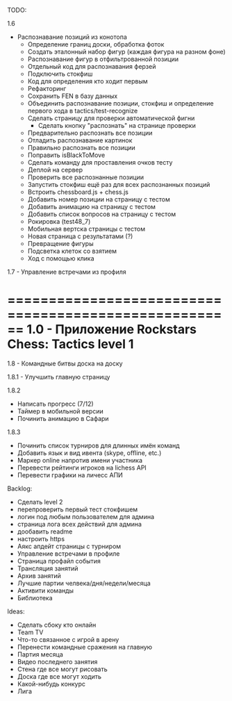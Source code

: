 TODO:

1.6
- Распознавание позиций из конотопа
    + Определение границ доски, обработка фоток
    + Создать эталонный набор фигур (каждая фигура на разном фоне)
    + Распознавание фигур в отфильтрованной позиции
    + Отдельный код для распознавания ферзей
    + Подключить стокфиш
    + Код для определения кто ходит первым
    + Рефакторинг
    + Сохранить FEN в базу данных
    + Объединить распознавание позиции, стокфиш и определение первого хода в tactics/test-recognize
    + Сделать страницу для проверки автоматической фигни
        + Сделать кнопку "распознать" на странице проверки
    + Предварительно распознать все позиции
    + Отладить распознавание картинок
    + Правильно распознать все позиции
    + Поправить isBlackToMove
    + Сделать команду для проставления очков тесту
    + Деплой на сервер
    + Проверить все распознанные позиции
    + Запустить стокфиш ещё раз для всех распознанных позиций
    + Встроить chessboard.js + chess.js
    + Добавить номер позиции на страницу с тестом
    + Добавить анимацию на страницу с тестом
    - Добавить список вопросов на страницу с тестом
    - Рокировка (test48_7)
    - Мобильная вертска страницы с тестом
    - Новая страница с результатами (?)
    - Превращение фигуры
    - Подсветка клеток со взятием
    - Ход с помощью клика

1.7
    - Управление встречами из профиля


======================================================
1.0
    - Приложение Rockstars Chess: Tactics level 1
======================================================

1.8
    - Командные битвы доска на доску

1.8.1
    - Улучшить главную страницу

1.8.2
- Написать прогресс (7/12)
- Таймер в мобильной версии
- Починить анимацию в Сафари

1.8.3
- Починить список турниров для длинных имён команд
- Добавить язык и вид ивента (skype, offline, etc.)
- Маркер online напротив имени участника
- Перевести рейтинги игроков на lichess API
- Перевести графики на личесс АПИ

Backlog:
- Сделать level 2
- перепроверить первый тест стокфишем
- логин под любым пользователем для админа
- страница лога всех действий для админа
- дообавить readme
- настроить https
- Аякс апдейт страницы с турниром
- Управление встречами в профиле
- Страница профайл события
- Трансляция занятий
- Архив занятий
- Лучшие партии челвека/дня/недели/месяца
- Активити команды
- Библиотека

Ideas:
- Сделать сбоку кто онлайн
- Team TV
- Что-то связанное с игрой в арену
- Перенести командные сражения на главную
- Партия месяца
- Видео последнего занятия
- Стена где все могут рисовать
- Доска где все могут ходить
- Какой-нибудь конкурс
- Лига